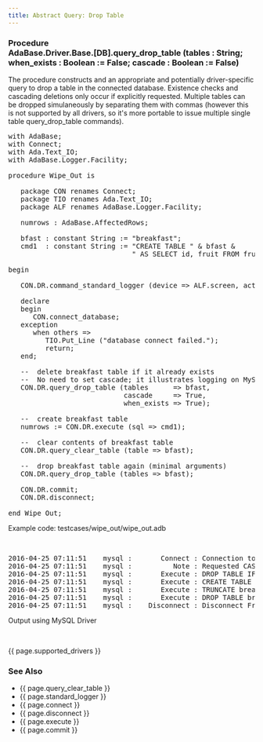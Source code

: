 ```yaml
---
title: Abstract Query: Drop Table
---
```


<div class="leftside">
<h3>Procedure<br/>
AdaBase.Driver.Base.[DB].query_drop_table (tables : String;
when_exists : Boolean := False; cascade : Boolean := False)</h3>
<p>The procedure constructs and an appropriate and potentially driver-specific
query to drop a table in the connected database. Existence checks and
cascading deletions only occur if explicitly requested.  Multiple tables
can be dropped simulaneously by separating them with commas (however this
is not supported by all drivers, so it's more portable to issue multiple
single table query_drop_table commands).</p>

<pre class="code">
with AdaBase;
with Connect;
with Ada.Text_IO;
with AdaBase.Logger.Facility;

procedure Wipe_Out is

   package CON renames Connect;
   package TIO renames Ada.Text_IO;
   package ALF renames AdaBase.Logger.Facility;

   numrows : AdaBase.AffectedRows;

   bfast : constant String := "breakfast";
   cmd1  : constant String := "CREATE TABLE " & bfast &
                              " AS SELECT id, fruit FROM fruits";

begin

   CON.DR.command_standard_logger (device => ALF.screen, action => ALF.attach);

   declare
   begin
      CON.connect_database;
   exception
      when others =>
         TIO.Put_Line ("database connect failed.");
         return;
   end;

   --  delete breakfast table if it already exists
   --  No need to set cascade; it illustrates logging on MySQL (only)
   CON.DR.query_drop_table (tables      => bfast,
                            cascade     => True,
                            when_exists => True);

   --  create breakfast table
   numrows := CON.DR.execute (sql => cmd1);

   --  clear contents of breakfast table
   CON.DR.query_clear_table (table => bfast);

   --  drop breakfast table again (minimal arguments)
   CON.DR.query_drop_table (tables => bfast);

   CON.DR.commit;
   CON.DR.disconnect;

end Wipe_Out;
</pre>
<p class="caption">Example code: testcases/wipe_out/wipe_out.adb</p>

<br/>
<pre class="output">
2016-04-25 07:11:51    mysql :       Connect : Connection to adabase_examples database succeeded.
2016-04-25 07:11:51    mysql :          Note : Requested CASCADE has no effect on MySQL
2016-04-25 07:11:51    mysql :       Execute : DROP TABLE IF EXISTS breakfast CASCADE
2016-04-25 07:11:51    mysql :       Execute : CREATE TABLE breakfast AS SELECT id, fruit FROM fruits
2016-04-25 07:11:51    mysql :       Execute : TRUNCATE breakfast
2016-04-25 07:11:51    mysql :       Execute : DROP TABLE breakfast
2016-04-25 07:11:51    mysql :    Disconnect : Disconnect From database
</pre>
<p class="caption">Output using MySQL Driver</p>
<br/>
<p>{{ page.supported_drivers }}</p>
</div>
<div class="sidenav">
  <h3>See Also</h3>
  <ul>
    <li>{{ page.query_clear_table }}</li>
    <li>{{ page.standard_logger }}</li>
    <li>{{ page.connect }}</li>
    <li>{{ page.disconnect }}</li>
    <li>{{ page.execute }}</li>
    <li>{{ page.commit }}</li>
  </ul>
</div>
